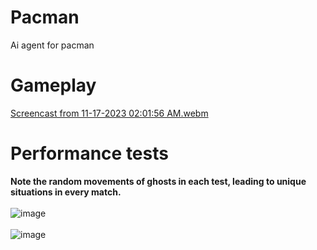 # Pacman
Ai agent for pacman

# Gameplay

[Screencast from 11-17-2023 02:01:56 AM.webm](https://github.com/ceenaa/pacman/assets/88087819/e04a5fc8-b7c0-45f6-b813-a73b1fbd1db4)


# Performance tests
**Note the random movements of ghosts in each test, leading to unique situations in every match.**
</br>
</br>
![image](https://github.com/ceenaa/pacman/assets/88087819/e6acc889-f2da-480d-9efc-820c6d7881ce)
</br>
</br>
![image](https://github.com/ceenaa/pacman/assets/88087819/c6f0a0e4-ec21-4066-bfed-a8197cfdfba4)
